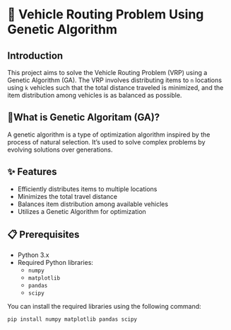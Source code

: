 # 🚚 Vehicle Routing Problem Using Genetic Algorithm

## Introduction
This project aims to solve the Vehicle Routing Problem (VRP) using a Genetic Algorithm (GA). The VRP involves distributing items to `n` locations using `k` vehicles such that the total distance traveled is minimized, and the item distribution among vehicles is as balanced as possible.

## 🤔What is Genetic Algoritam (GA)?
A genetic algorithm is a type of optimization algorithm inspired by the process of natural selection. It’s used to solve complex problems by evolving solutions over generations.


## ✨ Features
- Efficiently distributes items to multiple locations
- Minimizes the total travel distance
- Balances item distribution among available vehicles
- Utilizes a Genetic Algorithm for optimization

## 📋 Prerequisites
- Python 3.x
- Required Python libraries:
  - `numpy`
  - `matplotlib`
  - `pandas`
  - `scipy`

You can install the required libraries using the following command:
```bash
pip install numpy matplotlib pandas scipy

